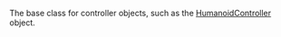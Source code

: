 The base class for controller objects, such as the [HumanoidController](https://developer.roblox.com/en-us/api-reference/class/HumanoidController) object.